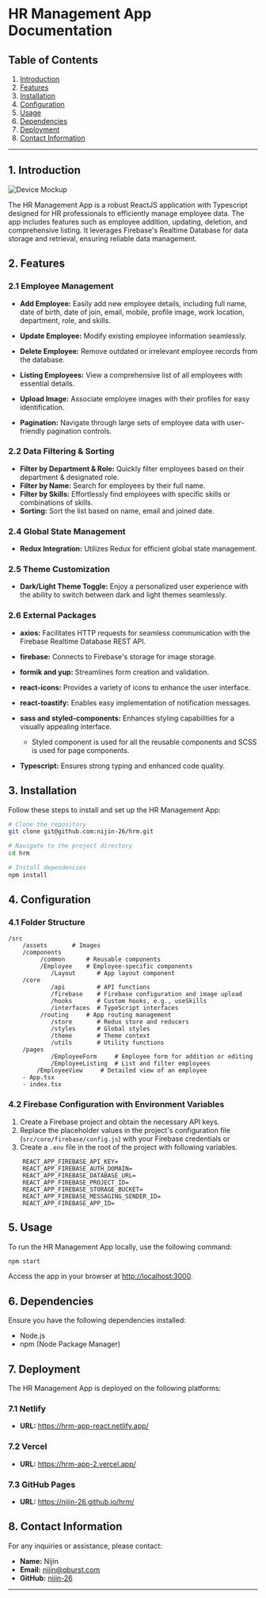 # HR Management App Documentation

## Table of Contents

1. [Introduction](#introduction)
2. [Features](#features)
3. [Installation](#installation)
4. [Configuration](#configuration)
5. [Usage](#usage)
6. [Dependencies](#dependencies)
7. [Deployment](#deployment)
8. [Contact Information](#contact-information)

---

## 1. Introduction <a name="introduction"></a>

![Device Mockup](https://firebasestorage.googleapis.com/v0/b/hrm-app-6cb10.appspot.com/o/device%20mockup.png?alt=media&token=5fe53fd5-446a-4136-b0e0-e0d3da3d93f0)

The HR Management App is a robust ReactJS application with Typescript designed for HR professionals to efficiently manage employee data. The app includes features such as employee addition, updating, deletion, and comprehensive listing. It leverages Firebase's Realtime Database for data storage and retrieval, ensuring  reliable data management.

## 2. Features <a name="features"></a>

### 2.1 Employee Management

- **Add Employee:** Easily add new employee details, including full name, date of birth, date of join, email, mobile, profile image, work location, department, role, and skills.

- **Update Employee:** Modify existing employee information seamlessly.
- **Delete Employee:** Remove outdated or irrelevant employee records from the database.
- **Listing Employees:** View a comprehensive list of all employees with essential details.
- **Upload Image:** Associate employee images with their profiles for easy identification.
- **Pagination:** Navigate through large sets of employee data with user-friendly pagination controls.

### 2.2 Data Filtering & Sorting

- **Filter by Department & Role:** Quickly filter employees based on their department & designated role.
- **Filter by Name:** Search for employees by their full name.
- **Filter by Skills:** Effortlessly find employees with specific skills or combinations of skills.
- **Sorting:** Sort the list based on name, email and joined date.

### 2.4 Global State Management

- **Redux Integration:** Utilizes Redux for efficient global state management.

### 2.5 Theme Customization

-   **Dark/Light Theme Toggle:** Enjoy a personalized user experience with the ability to switch between dark and light themes seamlessly.

### 2.6 External Packages 

- **axios:** Facilitates HTTP requests for seamless communication with the Firebase Realtime Database REST API.
- **firebase:** Connects to Firebase's storage for image storage.
- **formik and yup:** Streamlines form creation and validation.
- **react-icons:** Provides a variety of icons to enhance the user interface.
- **react-toastify:** Enables easy implementation of notification messages.
- **sass and styled-components:** Enhances styling capabilities for a visually appealing interface.
	- Styled component is used for all the reusable components and SCSS is used for page components.

- **Typescript:** Ensures strong typing and enhanced code quality.

## 3. Installation <a name="installation"></a>

Follow these steps to install and set up the HR Management App:

```bash
# Clone the repository
git clone git@github.com:nijin-26/hrm.git

# Navigate to the project directory
cd hrm

# Install dependencies
npm install
```

## 4. Configuration <a name="configuration"></a>

### 4.1 Folder Structure
```
/src
  	/assets       # Images
  	/components
   		 /common      # Reusable components
   		 /Employee    # Employee-specific components
    		/Layout      # App layout component
  	/core
    		/api         # API functions
    		/firebase    # Firebase configuration and image upload
    		/hooks       # Custom hooks, e.g., useSkills
    		/interfaces  # TypeScript interfaces
   		 /routing     # App routing management
    		/store       # Redux store and reducers
    		/styles      # Global styles
    		/theme       # Theme context
    		/utils       # Utility functions
  	/pages
    		/EmployeeForm     # Employee form for addition or editing
    		/EmployeeListing  # List and filter employees
   	 	/EmployeeView     # Detailed view of an employee
  	- App.tsx
  	- index.tsx
```

### 4.2 Firebase Configuration with Environment Variables
1. Create a Firebase project and obtain the necessary API keys.
2. Replace the placeholder values in the project's configuration file (`src/core/firebase/config.js`) with your Firebase credentials or 
3. Create a `.env` file in the root of the project with following variables.
```
	REACT_APP_FIREBASE_API_KEY=
	REACT_APP_FIREBASE_AUTH_DOMAIN=
	REACT_APP_FIREBASE_DATABASE_URL=
	REACT_APP_FIREBASE_PROJECT_ID=
	REACT_APP_FIREBASE_STORAGE_BUCKET=
	REACT_APP_FIREBASE_MESSAGING_SENDER_ID=
	REACT_APP_FIREBASE_APP_ID=
```

## 5. Usage <a name="usage"></a>

To run the HR Management App locally, use the following command:

```bash
npm start
```

Access the app in your browser at [http://localhost:3000](http://localhost:3000).

## 6. Dependencies <a name="dependencies"></a>

Ensure you have the following dependencies installed:

- Node.js
- npm (Node Package Manager)

## 7. Deployment <a name="deployment"></a>

The HR Management App is deployed on the following platforms:

### 7.1 Netlify

- **URL:** https://hrm-app-react.netlify.app/

### 7.2 Vercel

- **URL:** https://hrm-app-2.vercel.app/

### 7.3 GitHub Pages

- **URL:** https://nijin-26.github.io/hrm/

## 8. Contact Information <a name="contact-information"></a>

For any inquiries or assistance, please contact:

- **Name:** Nijin
- **Email:** nijin@qburst.com
- **GitHub:** [nijin-26](https://github.com/nijin-26)

---
